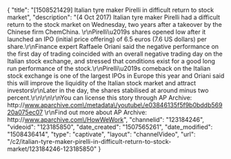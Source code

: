 {
    "title": "[1508521429] Italian tyre maker Pirelli in difficult return to stock market",
    "description": "(4 Oct 2017) Italian tyre maker Pirelli had a difficult return to the stock market on Wednesday, two years after a takeover by the Chinese firm ChemChina. \r\nPirelli\u2019s shares opened low after it launched an IPO (initial price offering) of 6.5 euros (7.6 US dollars) per share.\r\nFinance expert Raffaele Oriani said the negative performance on the first day of trading coincided with an overall negative trading day on the Italian stock exchange, and stressed that conditions exist for a good long run performance of the stock.\r\nPirelli\u2019s comeback on the Italian stock exchange is one of the largest IPOs in Europe this year and Oriani said this will improve the liquidity of the Italian stock market and attract investors\r\nLater in the day, the shares stabilised at around minus two percent.\r\n\r\n\r\nYou can license this story through AP Archive: http:\/\/www.aparchive.com\/metadata\/youtube\/e03846135f5f9b0bddb56920a075ec07 \r\nFind out more about AP Archive: http:\/\/www.aparchive.com\/HowWeWork",
    "channelid": "123184246",
    "videoid": "123185850",
    "date_created": "1507565261",
    "date_modified": "1508436414",
    "type": "captivate",
    "layout": "channelVideo",
    "url": "\/c2\/italian-tyre-maker-pirelli-in-difficult-return-to-stock-market\/123184246-123185850"
}
